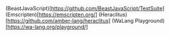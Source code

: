 (BeastJavaScript)[https://github.com/BeastJavaScript/TestSuite]
(Emscripten)[https://emscripten.org/]
(Heraclitus)[https://github.com/amber-lang/heraclitus] (WaLang
Playground)[https://wa-lang.org/playground/]
